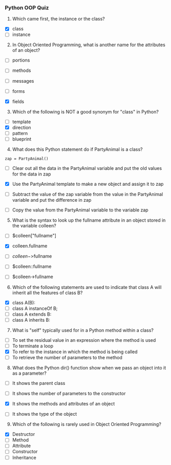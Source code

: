 ### Python OOP Quiz
1. Which came first, the instance or the class?

- [x] class
- [ ] instance

2. In Object Oriented Programming, what is another name for the attributes of an object?

- [ ] portions
- [ ] methods
- [ ] messages
- [ ] forms
- [x] fields


3. Which of the following is NOT a good synonym for "class" in Python?

- [ ] template
- [x] direction
- [ ] pattern
- [ ] blueprint

4. What does this Python statement do if PartyAnimal is a class? 

``` zap = PartyAnimal() ```

- [ ] Clear out all the data in the PartyAnimal variable and put the old values for the data in zap
- [x] Use the PartyAnimal template to make a new object and assign it to zap
- [ ] Subtract the value of the zap variable from the value in the PartyAnimal variable and put the difference in zap
- [ ] Copy the value from the PartyAnimal variable to the variable zap


5. What is the syntax to look up the fullname attribute in an object stored in the variable colleen?

- [ ] $colleen["fullname"]
- [x] colleen.fullname
- [ ] $colleen->$fullname
- [ ] $colleen::fullname
- [ ] $colleen->fullname


6. Which of the following statements are used to indicate that class A will inherit all the features of class B?

- [x] class A(B):
- [ ] class A instanceOf B;
- [ ] class A extends B:
- [ ] class A inherits B:

7. What is "self" typically used for in a Python method within a class?

- [ ] To set the residual value in an expression where the method is used
- [ ] To terminate a loop
- [x] To refer to the instance in which the method is being called
- [ ] To retrieve the number of parameters to the method

8. What does the Python dir() function show when we pass an object into it as a parameter?

- [ ] It shows the parent class
- [ ] It shows the number of parameters to the constructor
- [x] It shows the methods and attributes of an object
- [ ] It shows the type of the object


9. Which of the following is rarely used in Object Oriented Programming?

- [x] Destructor
- [ ] Method
- [ ] Attribute
- [ ] Constructor
- [ ] Inheritance
